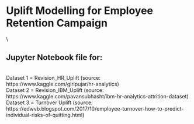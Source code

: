 <h1>Uplift Modelling for Employee Retention Campaign</h1>\
<br><h2>Jupyter Notebook file for:</h2>
<br>Dataset 1 = Revision_HR_Uplift (source: https://www.kaggle.com/giripujar/hr-analytics)
<br>Dataset 2 = Revision_IBM_Uplift (source: https://www.kaggle.com/pavansubhasht/ibm-hr-analytics-attrition-dataset)
<br>Dataset 3 = Turnover Uplift (source: https://edwvb.blogspot.com/2017/10/employee-turnover-how-to-predict-individual-risks-of-quitting.html)
